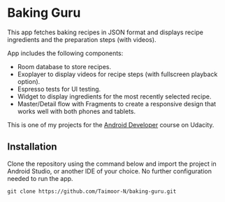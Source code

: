 # Baking Guru
This app fetches baking recipes in JSON format and displays recipe ingredients and the preparation steps (with videos).

App includes the following components:
* Room database to store recipes.
* Exoplayer to display videos for recipe steps (with fullscreen playback option).
* Espresso tests for UI testing.
* Widget to display ingredients for the most recently selected recipe.
* Master/Detail flow with Fragments to create a responsive design that works well with both phones and tablets.

This is one of my projects for the [Android Developer](https://www.udacity.com/course/android-developer-nanodegree-by-google--nd801) course on Udacity.

## Installation
Clone the repository using the command below and import the project in Android Studio, or another IDE of your choice. No further configuration needed to run the app.

`git clone https://github.com/Taimoor-N/baking-guru.git`
